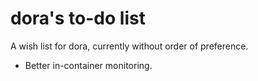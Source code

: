 # dora's to-do list

A wish list for dora, currently without order of preference.

- Better in-container monitoring.
